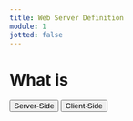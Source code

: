 ```yaml
---
title: Web Server Definition
module: 1
jotted: false
---
```


# What is

<div class="tab">
  <button class="tablinks" onclick="openTab(event, 'Server')">Server-Side</button>
  <button class="tablinks" onclick="openTab(event, 'Client')">Client-Side</button>
 </div>

<div id="Server" class="tabcontent" style="display:block">

</div>

<div id="Client" class="tabcontent">

</div>